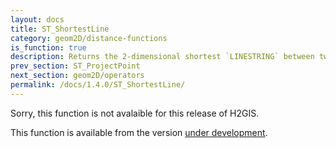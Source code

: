 ```yaml
---
layout: docs
title: ST_ShortestLine
category: geom2D/distance-functions
is_function: true
description: Returns the 2-dimensional shortest `LINESTRING` between two geometries
prev_section: ST_ProjectPoint
next_section: geom2D/operators
permalink: /docs/1.4.0/ST_ShortestLine/
---
```


Sorry, this function is not avalaible for this release of H2GIS. 

This function is available from the version [under development](../../dev/ST_ShortestLine).
